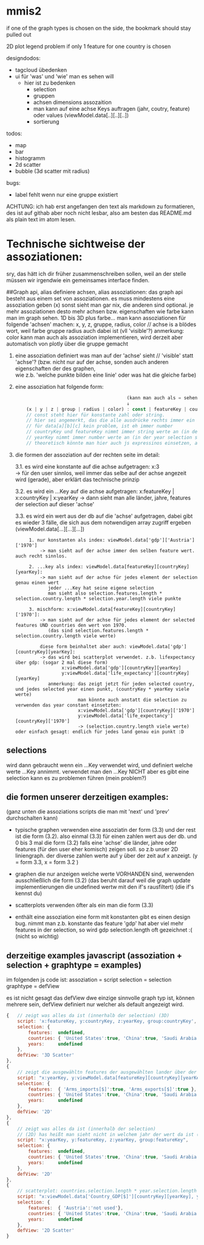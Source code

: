 # mmis2

if one of the graph types is chosen on the side, the bookmark should stay pulled out

2D plot legend problem if only 1 feature for one country is chosen


designdodos:
- tagcloud übedenken
- ui für 'was' und 'wie' man es sehen will
    - hier ist zu bedenken
        - selection
        - gruppen
        - achsen dimensions assozaition
        - man kann auf eine achse Keys auftragen (jahr, coutry, feature) oder values (viewModel.data[..][..][..])
        - sortierung

todos:
- map
- bar
- histogramm
- 2d scatter
- bubble (3d scatter mit radius)


bugs:
- label fehlt wenn nur eine gruppe existiert


ACHTUNG: ich hab erst angefangen den text als markdown zu formatieren, des ist auf githab aber noch nicht lesbar,
also am besten das README.md als plain text im atom lesen.

# Technische sichtweise der assoziationen:
sry, das hätt ich dir früher zusammenschreiben sollen, weil an der stelle müssen wir
irgendwie ein gemeinsames interface finden.

##Graph api, alias definiere achsen, alias assoziationen:
das graph api besteht aus einem set von assoziationen.
es muss mindestens eine assoziation geben (x) sonst sieht man gar nix, die anderen sind optional.
je mehr assoziationen desto mehr achsen bzw. eigenschaften wie farbe kann man im graph sehen. 1D bis 3D plus farbe...
man kann assoziationen für folgende 'achsen' machen: x, y, z, gruppe, radius, color                 // achse is a blödes wort, weil farbe gruppe radius auch dabei ist (vll 'visible'?)
anmerkung: color kann man auch als assoziation implementieren,
           wird derzeit aber automatisch von plotly über die gruppe gemacht

1. eine assoziation definiert was man auf der 'achse' sieht                                         // 'visible' statt 'achse'?
   (bzw. nicht nur auf der achse, sonden auch anderen eigenschaften der des graphen,               
    wie z.b. 'welche punkte bilden eine linie' oder was hat die gleiche farbe)

2. eine assoziation hat folgende form:  
    ```javascript
                                             (kann man auch als = sehen)
                                             ↓
        (x | y | z | group | radius | color) : const | featureKey | countryKey | yearKey | data[featureKey|const][countryKey|const][yearKey|const]
        // const steht hier für konstante zahl oder string.
        // hier sei angemerkt, das die alle ausdrücke rechts immer ein string, number, oder Date sein müssen, weil plotly nur diese typen akzeptiert.     
        // für data[a][b][c] kein problem, ist eh immer number    
        // countryKey und featureKey nimmt immer string werte an (in der selection sind immer strings)
        // yearKey nimmt immer number werte an (in der year selection sind immer numbers) (ja, das in ein Date zu konvertieren solten wir noch machen)
        // theoretisch könnte man hier auch js expressinos einsetzen, aber das sollten wir im ui weglassen (zu kompliziert)
    ```

3. die formen der assoziation auf der rechten seite im detail:

    3.1. es wird eine konstante auf die achse aufgetragen: x:3                                              
            -> für den user sinnlos, weil immer das selbe auf der achse angezeit wird (gerade), aber erklärt das technische prinzip

    3.2. es wird ein ...Key auf die achse aufgetragen: x:featureKey | x:countryKey | x:yearKey
            -> dann sieht man alle länder, jahre, features der selection auf dieser 'achse'

    3.3. es wird ein wert aus der db auf die 'achse' aufgetragen, dabei gibt es wieder 3 fälle,
            die sich aus dem notwendigen array zugriff ergeben (viewModel.data[...][...][...])

            1. nur konstanten als index: viewModel.data['gdp']['Austria']['1970']
                -> man sieht auf der achse immer den selben feature wert. auch recht sinnlos.

            2. ...key als index: viewModel.data[featureKey][countryKey][yearKey]:
                -> man sieht auf der achse für jedes element der selection genau einen wert
                   jeder ...Key hat seine eigene selection
                   man sieht also selection.features.length * selection.country.length * selection.year.length viele punkte

            3. mischform: x:viewModel.data[featureKey][countryKey]['1970']:
                -> man sieht auf der achse für jedes element der selected features UND countries den wert von 1970.
                   (das sind selection.features.length * selection.country.length viele werte)

                diese form beinhaltet aber auch: viewModel.data['gdp'][countryKey][yearKey]:
                -> das wird bei scatterplot verwendet. z.b. lifexpectancy über gdp: (sogar 2 mal diese form)
                        x:viewModel.data['gdp'][countryKey][yearKey]
                        y:viewModel.data['life_expectancy'][countryKey][yearKey]
                   anmerkung: das zeigt jetzt für jeden selected country, und jedes selected year einen punkt, (countryKey * yearKey viele werte)
                              man könnte auch anstatt die selection zu verwenden das year constant einsetzten:
                              x:viewModel.data['gdp'][countryKey]['1970']
                              y:viewModel.data['life_expectancy'][countryKey]['1970']
                              -> (selection.country.length viele werte) oder einfach gesagt: endlich für jedes land genau ein punkt :D

## selections
wird dann gebraucht wenn ein ...Key verwendet wird, und definiert welche werte ...Key annimmt.
verwendet man den ...Key NICHT aber es gibt eine selection kann es zu problemen führen (mein problem?)

## die formen unserer derzeitigen examples:
  (ganz unten die assoziations scripts die man mit 'next' und 'prev' durchschalten kann)

- typische graphen verwenden eine assoziatin der form (3.3) und der rest ist die form (3.2).
  also einmal (3.3) für einen zahlen wert aus der db.
  und 0 bis 3 mal die form (3.2) falls eine 'achse' die länder, jahre oder features (für den user eher komisch) zeigen soll.
  so z.b unser 2D liniengraph. der diverse zahlen werte auf y über der zeit auf x anzeigt. (y = form 3.3, x = form 3.2 )

- graphen die nur anzeigen welche werte VORHANDEN sind, werwenden ausschließlich die form (3.2)
  (das beruht darauf weil die graph update implementierungen die undefined wertw mit den if's rausfiltert) (die if's kennst du)

- scatterplots verwenden öfter als ein man die form (3.3)

- enthält eine assoziation eine form mit konstanten gibt es einen design bug.
  nimmt man z.b. konstante das feature 'gdp' hat aber viel mehr features in der selection,
  so wird gdp selection.length oft gezeichnet :( (nicht so wichtig)

## derzeitige examples javascript (assoziation + selection + graphtype = examples)
im folgenden js code ist:
   assoziation = script
   selection = selection
   graphtype = defView

es ist nicht gesagt das defView dwe einzige sinnvolle graph typ ist,
können mehrere sein, defView definiert nur welcher als default angezeigt wird.

```javascript
{   // zeigt was alles da ist (innerhalb der selection) (3D)
    script: 'x:featureKey, y:countryKey, z:yearKey, group:countryKey',
    selection: {
        features:  undefined,
        countries: { 'United States':true, 'China':true, 'Saudi Arabia':true, Austria:true, Aruba:true },
        years:     undefined
    },
    defView: '3D Scatter'
},
{
    // zeigt die ausgewähltn features der ausgewählten lander über der zeit
    script: "x:yearKey, y:viewModel.data[featureKey][countryKey][yearKey], group:countryKey + '-' + featureKey",
    selection: {
        features:  { 'Arms_imports[$]':true, 'Arms_exports[$]':true },
        countries: { 'United States':true, 'China':true, 'Saudi Arabia':true },
        years:     undefined
    },
    defView: '2D'
},
{
    // zeigt was alles da ist (innerhalb der selection)
    // (2D) has heißt man sieht nicht in welchem jahr der wert da ist (z hat ja immer den gleichen wert, und wir deshalb immer an die selbe stelle gezeichnet)
    script: "x:yearKey, y:featureKey, z:yearKey, group:featureKey",
    selection: {
        features:  undefined,
        countries: { 'United States':true, 'China':true, 'Saudi Arabia':true },
        years:     undefined
    },
    defView: '2D'
},
{
    // scatterplot: countries.selection.length * year.selection.length viele punkte
    script: "x:viewModel.data['Country_GDP[$]'][countryKey][yearKey], y:viewModel.data['Suicides[#]'][countryKey][yearKey], group:countryKey",
    selection: {
        features:  { 'Austria':'not used'},
        countries: { 'United States':true, 'China':true, 'Saudi Arabia':true },
        years:     undefined
    },
    defView: '2D Scatter'
}
```
